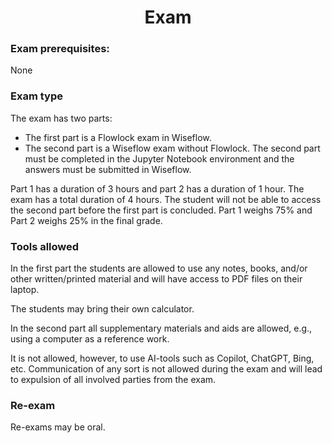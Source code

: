 <h1 align="center">Exam</h1>

### Exam prerequisites: 
None

### Exam type
The exam has two parts:

- The first part is a Flowlock exam in Wiseflow.
- The second part is a Wiseflow exam without Flowlock.
The second part must be completed in the Jupyter Notebook environment and the answers must be submitted in Wiseflow.

Part 1 has a duration of 3 hours and part 2 has a duration of 1 hour. The exam has a total duration of 4 hours. 
The student will not be able to access the second part before the first part is concluded.
Part 1 weighs 75% and Part 2 weighs 25% in the final grade.

### Tools allowed 
In the first part the students are allowed to use any notes, books, and/or other written/printed material and will have access to PDF files on their laptop.

The students may bring their own calculator.

In the second part all supplementary materials and aids are allowed, e.g., using a computer as a reference work.

It is not allowed, however, to use AI-tools such as Copilot, ChatGPT, Bing, etc.
Communication of any sort is not allowed during the exam and will lead to expulsion of all involved parties from the exam.

### Re-exam
Re-exams may be oral.
